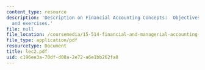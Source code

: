 ```yaml
---
content_type: resource
description: 'Description on Financial Accounting Concepts:  Objectives, Game plan
  and exercises.'
file: null
file_location: /coursemedia/15-514-financial-and-managerial-accounting-summer-2003/c196ee3a70dfd08a2e72a6e1bb262fa8_lec2.pdf
file_type: application/pdf
resourcetype: Document
title: lec2.pdf
uid: c196ee3a-70df-d08a-2e72-a6e1bb262fa8
---
```

